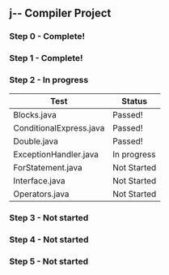 ## j-- Compiler Project

### Step 0 - Complete!

### Step 1 - Complete!

### Step 2 - In progress

 Test | Status 
------|------
 Blocks.java 				| Passed! 
 ConditionalExpress.java 	| Passed! 
 Double.java 				| Passed! 
 ExceptionHandler.java 	| In progress
 ForStatement.java 		| Not Started 
 Interface.java 			| Not Started 
 Operators.java 			| Not Started 
 
### Step 3 - Not started

### Step 4 - Not started

### Step 5 - Not started